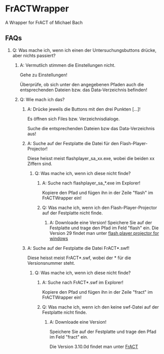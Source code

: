 # FrACTWrapper
A Wrapper for FrACT of Michael Bach

## FAQs
1. Q: Was mache ich, wenn ich einen der Untersuchungsbuttons drücke, aber nichts passiert?

   1. A: Vermutlich stimmen die Einstellungen nicht.

         Gehe zu Einstellungen!

         Überprüfe, ob sich unter den angegebenen Pfaden auch die entsprechenden Dateien bzw. das Data-Verzeichnis befinden!

   2. Q: Wie mach ich das?

      1. A: Drücke jeweils die Buttons mit den drei Punkten [...]!

            Es öffnen sich Files bzw. Verzeichnisdialoge.

            Suche die entsprechenden Dateien bzw das Data-Verzeichnis aus!

      2. A: Suche auf der Festplatte die Datei für den Flash-Player-Projector!

            Diese heisst meist flashplayer_sa_xx.exe, wobei die beiden xx Ziffern sind.

         1. Q: Was mache ich, wenn ich diese nicht finde?

            1. A: Suche nach flashplayer_sa_*.exe im Explorer!

                  Kopiere den Pfad und fügen ihn in der Zeile "flash" im FrACTWrapper ein!

            2. Q: Was mache ich, wenn ich den Flash-Player-Projector auf der Festplatte nicht finde.

               1. A: Downloade eine Version! Speichere Sie auf der Festplatte und trage den Pfad im Feld "flash" ein. Die Version 29 findet man unter [flash player projector for windows](https://fpdownload.macromedia.com/pub/flashplayer/updaters/29/flashplayer_29_sa.exe)

      3. A: Suche auf der Festplatte die Datei FrACT*.swf!

            Diese heisst meist FrACT*.swf, wobei der * für die Versionsnummer steht.

         1. Q: Was mache ich, wenn ich diese nicht finde?

            1. A: Suche nach FrACT*.swf im Explorer!

                  Kopiere den Pfad und fügen ihn in der Zeile "fract" im FrACTWrapper ein!

            1. Q: Was mache ich, wenn ich den keine swf-Datei auf der Festplatte nicht finde.

               1. A: Downloade eine Version!

                     Speichere Sie auf der Festplatte und trage den Pfad im Feld "fract" ein.

                     Die Version 3.10.0d findet man unter [FrACT](http://www.michaelbach.de/fract/versions/FrACT3.10.0d.swf)
